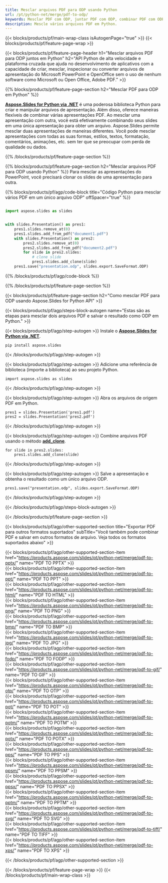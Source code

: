 ```yaml
---
title: Mesclar arquivos PDF para ODP usando Python
url: /pt/python-net/merge/pdf-to-odp/
keywords: Mesclar PDF com ODP, juntar PDF com ODP, combinar PDF com ODP, PowerPoint, Presentation, ODP, Python, Aspose
description: Mescle vários arquivos PDF em Python.
---
```


{{< blocks/products/pf/main-wrap-class isAutogenPage="true" >}}
{{< blocks/products/pf/feature-page-wrap >}}

{{< blocks/products/pf/feature-page-header h1="Mesclar arquivos PDF para ODP juntos em Python" h2="API Python de alta velocidade e plataforma cruzada que ajuda no desenvolvimento de aplicativos com a capacidade de criar, mesclar, inspecionar ou converter arquivos de apresentação do Microsoft PowerPoint e OpenOffice sem o uso de nenhum software como Microsoft ou Open Office, Adobe PDF." >}}

{{% blocks/products/pf/feature-page-section h2="Mesclar PDF para ODP em Python" %}}

[**Aspose.Slides for Python via .NET**](https://products.aspose.com/slides/pt/python-net/) é uma poderosa biblioteca Python para criar e manipular arquivos de apresentação. Além disso, oferece maneiras flexíveis de combinar várias apresentações PDF. Ao mesclar uma apresentação com outra, você está efetivamente combinando seus slides em uma única apresentação para obter um arquivo. Aspose.Slides permite mesclar duas apresentações de maneiras diferentes. Você pode mesclar apresentações com todas as suas formas, estilos, textos, formatação, comentários, animações, etc. sem ter que se preocupar com perda de qualidade ou dados.

{{% /blocks/products/pf/feature-page-section %}}

{{% blocks/products/pf/feature-page-section  h2="Mesclar arquivos PDF para ODP usando Python" %}}
Para mesclar as apresentações do PowerPoint, você precisará clonar os slides de uma apresentação para outra.

{{% blocks/products/pf/agp/code-block title="Código Python para mesclar vários PDF em um único arquivo ODP" offSpacer="true" %}}

```python

import aspose.slides as slides


with slides.Presentation() as pres1:
    pres1.slides.remove_at(0)
    pres1.slides.add_from_pdf("document1.pdf")
    with slides.Presentation() as pres2:
        pres2.slides.remove_at(0)
        pres2.slides.add_from_pdf("document2.pdf")
        for slide in pres2.slides:
            # clone slide
            pres1.slides.add_clone(slide)
    pres1.save("presentation.odp", slides.export.SaveFormat.ODP)
```


{{% /blocks/products/pf/agp/code-block %}}

{{% /blocks/products/pf/feature-page-section %}}

{{< blocks/products/pf/feature-page-section  h2="Como mesclar PDF para ODP usando Aspose.Slides for Python API" >}}

{{< blocks/products/pf/agp/steps-block-autogen name="Estas são as etapas para mesclar dois arquivos PDF e salvar o resultado como ODP em Python." >}}

{{< blocks/products/pf/agp/step-autogen >}}
Instale o [**Aspose.Slides for Python via .NET**](https://products.aspose.com/slides/pt/python-net/).
```
pip install aspose.slides
```
{{< /blocks/products/pf/agp/step-autogen >}}

{{< blocks/products/pf/agp/step-autogen >}}
Adicione uma referência de biblioteca (importe a biblioteca) ao seu projeto Python.
```
import aspose.slides as slides
```
{{< /blocks/products/pf/agp/step-autogen >}}

{{< blocks/products/pf/agp/step-autogen >}}
Abra os arquivos de origem PDF em Python.
```
pres1 = slides.Presentation('pres1.pdf')
pres2 = slides.Presentation('pres2.pdf')
```
{{< /blocks/products/pf/agp/step-autogen >}}

{{< blocks/products/pf/agp/step-autogen >}}
Combine arquivos PDF usando o método [**add_clone**](https://reference.aspose.com/slides/python-net/aspose.slides/islidecollection/#methods).
```
for slide in pres2.slides:
    pres1.slides.add_clone(slide)
```
{{< /blocks/products/pf/agp/step-autogen >}}

{{< blocks/products/pf/agp/step-autogen >}}
Salve a apresentação e obtenha o resultado como um único arquivo ODP.
```
pres1.save("presentation.odp", slides.export.SaveFormat.ODP)
```

{{< /blocks/products/pf/agp/step-autogen >}}

{{< /blocks/products/pf/agp/steps-block-autogen >}}

{{< /blocks/products/pf/feature-page-section >}}

{{< blocks/products/pf/agp/other-supported-section title="Exportar PDF para outros formatos suportados" subTitle="Você também pode combinar PDF e salvar em outros formatos de arquivo. Veja todos os formatos suportados abaixo" >}}

{{< blocks/products/pf/agp/other-supported-section-item href="https://products.aspose.com/slides/pt/python-net/merge/pdf-to-pptx/" name="PDF TO PPTX" >}}  
{{< blocks/products/pf/agp/other-supported-section-item href="https://products.aspose.com/slides/pt/python-net/merge/pdf-to-ppt/" name="PDF TO PPT" >}}  
{{< blocks/products/pf/agp/other-supported-section-item href="https://products.aspose.com/slides/pt/python-net/merge/pdf-to-html/" name="PDF TO HTML" >}}  
{{< blocks/products/pf/agp/other-supported-section-item href="https://products.aspose.com/slides/pt/python-net/merge/pdf-to-png/" name="PDF TO PNG" >}}  
{{< blocks/products/pf/agp/other-supported-section-item href="https://products.aspose.com/slides/pt/python-net/merge/pdf-to-bmp/" name="PDF TO BMP" >}}  
{{< blocks/products/pf/agp/other-supported-section-item href="https://products.aspose.com/slides/pt/python-net/merge/pdf-to-jpg/" name="PDF TO JPG" >}}  
{{< blocks/products/pf/agp/other-supported-section-item href="https://products.aspose.com/slides/pt/python-net/merge/pdf-to-fodp/" name="PDF TO FODP" >}}  
{{< blocks/products/pf/agp/other-supported-section-item href="https://products.aspose.com/slides/pt/python-net/merge/pdf-to-gif/" name="PDF TO GIF" >}}  
{{< blocks/products/pf/agp/other-supported-section-item href="https://products.aspose.com/slides/pt/python-net/merge/pdf-to-otp/" name="PDF TO OTP" >}}  
{{< blocks/products/pf/agp/other-supported-section-item href="https://products.aspose.com/slides/pt/python-net/merge/pdf-to-pot/" name="PDF TO POT" >}}  
{{< blocks/products/pf/agp/other-supported-section-item href="https://products.aspose.com/slides/pt/python-net/merge/pdf-to-potm/" name="PDF TO POTM" >}}  
{{< blocks/products/pf/agp/other-supported-section-item href="https://products.aspose.com/slides/pt/python-net/merge/pdf-to-potx/" name="PDF TO POTX" >}}  
{{< blocks/products/pf/agp/other-supported-section-item href="https://products.aspose.com/slides/pt/python-net/merge/pdf-to-pps/" name="PDF TO PPS" >}}  
{{< blocks/products/pf/agp/other-supported-section-item href="https://products.aspose.com/slides/pt/python-net/merge/pdf-to-ppsm/" name="PDF TO PPSM" >}}  
{{< blocks/products/pf/agp/other-supported-section-item href="https://products.aspose.com/slides/pt/python-net/merge/pdf-to-ppsx/" name="PDF TO PPSX" >}}  
{{< blocks/products/pf/agp/other-supported-section-item href="https://products.aspose.com/slides/pt/python-net/merge/pdf-to-pptm/" name="PDF TO PPTM" >}}  
{{< blocks/products/pf/agp/other-supported-section-item href="https://products.aspose.com/slides/pt/python-net/merge/pdf-to-svg/" name="PDF TO SVG" >}}  
{{< blocks/products/pf/agp/other-supported-section-item href="https://products.aspose.com/slides/pt/python-net/merge/pdf-to-tiff/" name="PDF TO TIFF" >}}  
{{< blocks/products/pf/agp/other-supported-section-item href="https://products.aspose.com/slides/pt/python-net/merge/pdf-to-xps/" name="PDF TO XPS" >}}  


{{< /blocks/products/pf/agp/other-supported-section >}}

{{< /blocks/products/pf/feature-page-wrap >}}
{{< /blocks/products/pf/main-wrap-class >}}